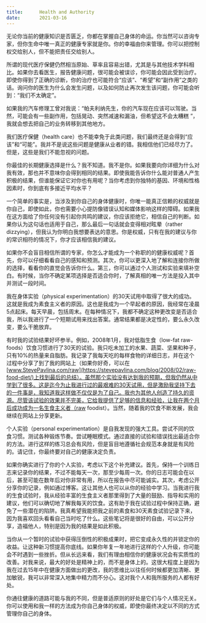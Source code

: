 ```yaml
---
title:      Health and Authority
date:       2021-03-16
---
```


无论你当前的健康知识是否匮乏，你都在掌握自己身体的命运。你当然可以咨询专家，但你生命中唯一真正的健康专家就是你。你的幸福由你来管理。你可以把控制权交给别人，但不能把责任交给别人。

所谓的现代医疗保健仍然相当原始、草率且容易出错，尤其是与其他技术学科相比。如果你去看医生，报告健康问题，很可能会被误诊，你可能会因此受到治疗。即使你得到了正确的诊断，你的治疗也可能符合“应该”、“希望”和“副作用”之类的话。询问你的医生为什么会发生问题，以及如何防止再次发生该问题，你可能会听到：“我们不太确定”。

如果我的汽车修理工曾对我说：“帕夫利纳先生，你的汽车现在应该可以驾驶。当然，可能会有一些副作用，包括晃动、突然减速和漏油，但希望这不会太糟糕 ”，我就会想去把自己的业务转移到其他地方。

我们医疗保健（health care）也不能幸免于此类问题，我们最终还是会得到“应该”和“可能”。我并不是说这些问题是健康从业者的错。我相信他们已经尽力了。但是，这些是我们不能忽视的问题。

你最佳的长期健康选择是什么？我不知道。我不是你。如果我要向你详细为什么对我有效，那也并不意味你会得到相同的结果。即使我能告诉你什么能对普通人产生积极的结果，但谁能保证它对你也有用呢？当你考虑到你独特的基因、环境和性格因素时，你到底有多接近平均水平？

一个简单的事实是，当涉及到你自己的身体健康时，你唯一能真正信赖的权威就是你自己，即使如此，你也需要小心提防像错误认知和媒体影响这样的障碍。如果我在这方面给了你任何没有引起你共鸣的建议，你应该拒绝它，相信自己的判断。如果你认为这句话也适用于自己，那么最后一句话就会变得相对眩晕（rather dizzying），但我认为你明白我想要表达的意思。你是权威，只有在我的建议与你的常识相符的情况下，你才应该相信我的建议。

如果你不会盲目相信所谓的专家，你怎么才能成为一个称职的的健康权威呢？首先，你可以仔细看看自己的感知和预测。其次，你可以更深入地了解和连接你所做的选择，看看你的直觉会告诉你什么。第三，你可以通过个人测试和实验来填补空白。有时候，当你不确定某项选择是否适合你时，了解真相的唯一方法是投入其中并测试一段时间。

我在身体实验（physical experimentation）的30天试用中取得了很大的成功。这就是我成为素食主义者的原因。这也是我成为一个早起者的原因，我经常在凌晨5点起床。每天早晨，包括周末。在每种情况下，我都不确定这种更改变是否适合我，所以我进行了一个短期试用来找出答案。通常结果都是决定性的，要么永久改变，要么干脆放弃。

有时我的试验结果好坏参半。例如，2008年1月，我对低脂生食（low-fat raw-foods）饮食习惯进行了30天的试验。我只吃未加工的水果、蔬菜、坚果和种子，只有10%的热量来自脂肪。我记录了我每天吃的每样食物的详细日志，并在这个过程中分享了到了我的网站上（如果你好奇，可以在[www.StevePavlina.com/raw](https://stevepavlina.com/blog/2008/02/raw-food-diet/)上找到最后的总结）。虽然那个实验没有达到我的预期，但我仍然从中学到了很多。这是迄今为止我进行过的最艰难的30天试用，但是激励我坚持下去的一件事是，我知道我这样做不仅仅是为了自己。我也为其他人创造了持久的资源。尽管该试验的效果并不完美，它给我提供了足够的信息和经验，让我在两个月后成功成为一名生食主义者（raw foodist）。当然，随着我的饮食不断发展，我会继续在网站上分享更新。

个人实验（personal experimentation）是自我发现的强大工具。尝试不同的饮食习惯。测试各种锻炼节奏。尝试睡眠模式。通过直接的试验和错误找出最适合你的方法。进行这样的练习总会有风险，但是盲目地遵循社会规范本身就是有风险的。请记住，你最终要对自己的健康决定负责。

如果你确实进行了你的个人实验，考虑以下这个补充建议。首先，保持一个训练日志来记录你的结果，不过不能每天一次，那至少每周一次。你的日志可能会在以后，甚至可能在数年后对你非常有用，所以在报告中尽可能诚实。其次，考虑公开分享你的记录，例如通过博客。这让其他人也可以从你的经验中学习。当我进行我的生食试验时，我从经验丰富的生食主义者那里得到了大量的鼓励、指导和实用的建议，他们可以确切地了解我每天的饮食。这有助于我在试验过程中保持正确，避免了一些潜在的陷阱。我真希望我能把我之前的素食和30天素食试验记录下来，因为我喜欢回头看看自己当时吃了什么。这些笔记将是很好的自由，可以公开分享，造福他人，特别是因为我的结果是如此积极。

当你从一个暂时的试验中获得压倒性的积极成果时，把它变成永久性的并锁定你的收益。让这种新习惯提高你底线。如果你年复一年地进行这样的个人升级，你可能会不时遇到一些挫折。但从长远来看，我们有理由相信你的健康状况会有实质性的改善。对我来说，最大的好处是精神上的，而不是身体上的。这很大程度上是因为我在过去15年中在健康方面做出的更改，我的思维比以往任何时候都更加清晰、更加敏锐，我可以非常深入地集中精力而不分心。这对我个人和我所服务的人都有好处。

你通往健康的道路可能与我的不同，但是普适原则的好处是它们与个人情况无关。你可以使用和我一样的方法成为你自己身体的权威，即使你最终决定以不同的方式管理你自己的身体。